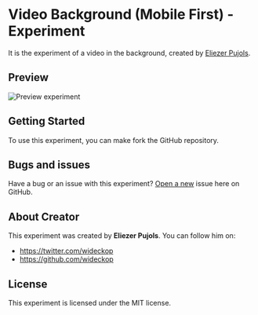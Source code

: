 # Video Background (Mobile First) - Experiment

It is the experiment of a video in the background, created by [Eliezer Pujols](https://twitter.com/eliezerpujols).

## Preview

![Preview experiment](assets/img/preview.gif)

## Getting Started

To use this experiment, you can make fork the GitHub repository.

## Bugs and issues

Have a bug or an issue with this experiment? [Open a new](https://github.com/eliezerpujols/video-background-experiment/issues) issue here on GitHub.

## About Creator

This experiment was created by **Eliezer Pujols**. You can follow him on:
* https://twitter.com/wideckop
* https://github.com/wideckop

## License

This experiment is licensed under the MIT license.
